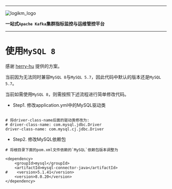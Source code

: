 
---

![logikm_logo](https://user-images.githubusercontent.com/71620349/125024570-9e07a100-e0b3-11eb-8ebc-22e73e056771.png)

**一站式`Apache Kafka`集群指标监控与运维管控平台**

--- 

# 使用`MySQL 8`

感谢 [herry-hu](https://github.com/herry-hu) 提供的方案。


当前因为无法同时兼容`MySQL 8`与`MySQL 5.7`，因此代码中默认的版本还是`MySQL 5.7`。


当前如需使用`MySQL 8`，则需按照下述流程进行简单修改代码。


- Step1. 修改application.yml中的MySQL驱动类
```shell

# 将driver-class-name后面的驱动类修改为:
# driver-class-name: com.mysql.jdbc.Driver
driver-class-name: com.mysql.cj.jdbc.Driver
```


- Step2. 修改MySQL依赖包
```shell
# 将根目录下面的pom.xml文件依赖的`MySQL`依赖包版本调整为

<dependency>
    <groupId>mysql</groupId>
    <artifactId>mysql-connector-java</artifactId>
#    <version>5.1.41</version>
    <version>8.0.20</version>
</dependency>
```


